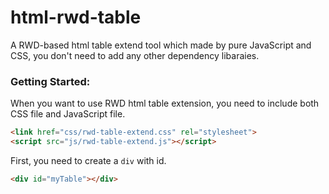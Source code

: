 # html-rwd-table
A RWD-based html table extend tool which made by pure JavaScript and CSS, you don't need to add any other dependency libaraies.

### Getting Started:
When you want to use RWD html table extension, you need to include both CSS file and JavaScript file.

```html
<link href="css/rwd-table-extend.css" rel="stylesheet">
<script src="js/rwd-table-extend.js"></script>
```

First, you need to create a <code>div</code> with id.
```html
<div id="myTable"></div>
```